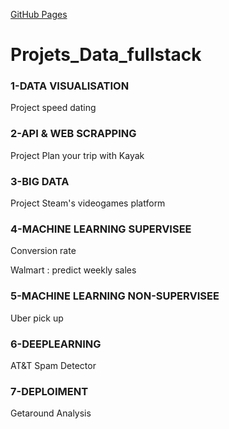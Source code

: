 
[GitHub Pages](https://www.jedha.co/formations/formation-data-scientist)

# Projets_Data_fullstack


### 1-DATA VISUALISATION 
Project speed dating 

### 2-API & WEB SCRAPPING
Project Plan your trip with Kayak 

### 3-BIG DATA
Project Steam's videogames platform 

### 4-MACHINE LEARNING SUPERVISEE
Conversion rate 

Walmart : predict weekly sales 

### 5-MACHINE LEARNING NON-SUPERVISEE
Uber pick up

### 6-DEEPLEARNING 
AT&T Spam Detector

### 7-DEPLOIMENT 
Getaround Analysis

